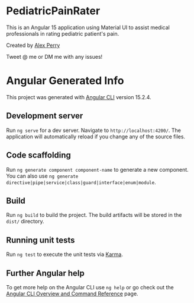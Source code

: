# PediatricPainRater

This is an Angular 15 application using Material UI to assist medical professionals in rating pediatric patient's pain.

Created by [Alex Perry](https://twitter.com/pezvstheworld)

Tweet @ me or DM me with any issues!

# Angular Generated Info

This project was generated with [Angular CLI](https://github.com/angular/angular-cli) version 15.2.4.

## Development server

Run `ng serve` for a dev server. Navigate to `http://localhost:4200/`. The application will automatically reload if you change any of the source files.

## Code scaffolding

Run `ng generate component component-name` to generate a new component. You can also use `ng generate directive|pipe|service|class|guard|interface|enum|module`.

## Build

Run `ng build` to build the project. The build artifacts will be stored in the `dist/` directory.

## Running unit tests

Run `ng test` to execute the unit tests via [Karma](https://karma-runner.github.io).

## Further Angular help

To get more help on the Angular CLI use `ng help` or go check out the [Angular CLI Overview and Command Reference](https://angular.io/cli) page.
